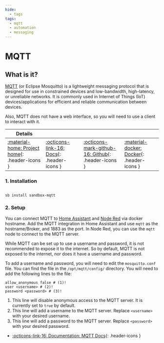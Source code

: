 ```yaml
---
hide:
  - tags
tags:
  - mqtt
  - automation
  - messaging
---
```


# MQTT

## What is it?

[MQTT](https://mosquitto.org/) (or Eclipse Mosquitto) is a lightweight messaging protocol that is designed for use in constrained devices and low-bandwidth, high-latency, or unreliable networks. It is commonly used in Internet of Things (IoT) devices/applications for efficient and reliable communication between devices.

Also, MQTT does not have a web interface, so you will need to use a client to interact with it.

| Details     |             |             |             |
|-------------|-------------|-------------|-------------|
| [:material-home: Project home](https://mosquitto.org/){: .header-icons } | [:octicons-link-16: Docs](https://mosquitto.org/man/mosquitto-conf-5.html){: .header-icons } | [:octicons-mark-github-16: Github](https://github.com/eclipse/mosquitto){: .header-icons } | [:material-docker: Docker](https://hub.docker.com/_/eclipse-mosquitto){: .header-icons }|

### 1. Installation

``` shell

sb install sandbox-mqtt

```

### 2. Setup

You can connect MQTT to [Home Assistant](homeassistant.md) and [Node Red](node_red.md) via docker hostname. Add the MQTT integration in Home Assistant and use `mqtt` as the hostname/Broker, and 1883 as the port. In Node Red, you can use the `mqtt` node to connect to the MQTT server.

While MQTT can be set up to use a username and password, it is not recommended to expose it to the internet. So by default, MQTT is not exposed to the internet, nor does it have a username and password.

To add a username and password, you will need to edit the `mosquitto.conf` file. You can find the file in the `/opt/mqtt/config/` directory. You will need to add the following lines to the file:

``` shell title="mosquitto.conf"
allow_anonymous false # (1)!
user <username> # (2)!
password <password> # (3)!
```

1. This line will disable anonymous access to the MQTT server. It is currently set to `true` by default.
2. This line will add a username to the MQTT server. Replace `<username>` with your desired username.
3. This line will add a password to the MQTT server. Replace `<password>` with your desired password.

- [:octicons-link-16: Documentation: MQTT Docs](https://mosquitto.org/man/mosquitto-conf-5.html){: .header-icons }
